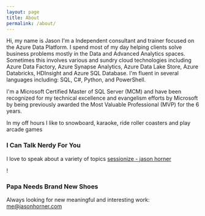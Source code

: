 ```yaml
---
layout: page
title: About
permalink: /about/
---
```


Hi, my name is Jason I'm a Independent consultant and trainer focused on the Azure Data Platform. I spend most of my day helping clients solve business problems mostly in the Data and Advanced Analytics spaces. Sometimes this involves various and sundry cloud technologies including Azure Data Factory, Azure Synapse Analytics, Azure Data Lake Store, Azure Databricks, HDInsight and Azure SQL Database. I'm fluent in several languages including: SQL, C#, Python, and PowerShell.

I'm a Microsoft Certified Master of SQL Server (MCM) and have been recognized for my technical excellence and evangelism efforts by Microsoft by being previously awarded the Most Valuable Professional (MVP) for the 6 years.

In my off hours I like to snowboard, karaoke, ride roller coasters and play arcade games

### I Can Talk Nerdy For You
I love to speak about a variety of topics 
[sessionize - jason horner](https://sessionize.com/jason-horner/)

<script type="text/javascript" src="https://sessionize.com/api/speaker/sessions/8cfab663-b768-4828-9ff5-89f8ecf47a09/0x0x3fb393x"></script>!

### Papa Needs Brand New Shoes
Always looking for new meaningful and interesting work: 
[me@jasonhorner.com](mailto:me@jasonhorner.com)
